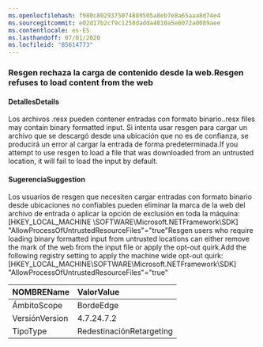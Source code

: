 ```yaml
---
ms.openlocfilehash: f980c8029375074889505a8eb7e8a65aaa8d74e4
ms.sourcegitcommit: e02d17b2cf9c1258dadda4810a5e6072a0089aee
ms.contentlocale: es-ES
ms.lasthandoff: 07/01/2020
ms.locfileid: "85614773"
---
```

### <a name="resgen-refuses-to-load-content-from-the-web"></a><span data-ttu-id="b7aed-101">Resgen rechaza la carga de contenido desde la web.</span><span class="sxs-lookup"><span data-stu-id="b7aed-101">Resgen refuses to load content from the web</span></span>

#### <a name="details"></a><span data-ttu-id="b7aed-102">Detalles</span><span class="sxs-lookup"><span data-stu-id="b7aed-102">Details</span></span>

<span data-ttu-id="b7aed-103">Los archivos .resx pueden contener entradas con formato binario.</span><span class="sxs-lookup"><span data-stu-id="b7aed-103">.resx files may contain binary formatted input.</span></span> <span data-ttu-id="b7aed-104">Si intenta usar resgen para cargar un archivo que se descargó desde una ubicación que no es de confianza, se producirá un error al cargar la entrada de forma predeterminada.</span><span class="sxs-lookup"><span data-stu-id="b7aed-104">If you attempt to use resgen to load a file that was downloaded from an untrusted location, it will fail to load the input by default.</span></span>

#### <a name="suggestion"></a><span data-ttu-id="b7aed-105">Sugerencia</span><span class="sxs-lookup"><span data-stu-id="b7aed-105">Suggestion</span></span>

<span data-ttu-id="b7aed-106">Los usuarios de resgen que necesiten cargar entradas con formato binario desde ubicaciones no confiables pueden eliminar la marca de la web del archivo de entrada o aplicar la opción de exclusión en toda la máquina: [HKEY_LOCAL_MACHINE \SOFTWARE\Microsoft.NETFramework\SDK] &quot;AllowProcessOfUntrustedResourceFiles&quot;=&quot;true&quot;</span><span class="sxs-lookup"><span data-stu-id="b7aed-106">Resgen users who require loading binary formatted input from untrusted locations can either remove the mark of the web from the input file or apply the opt-out quirk.Add the following registry setting to apply the machine wide opt-out quirk: [HKEY_LOCAL_MACHINE\SOFTWARE\Microsoft.NETFramework\SDK] &quot;AllowProcessOfUntrustedResourceFiles&quot;=&quot;true&quot;</span></span>

| <span data-ttu-id="b7aed-107">NOMBRE</span><span class="sxs-lookup"><span data-stu-id="b7aed-107">Name</span></span>    | <span data-ttu-id="b7aed-108">Valor</span><span class="sxs-lookup"><span data-stu-id="b7aed-108">Value</span></span>       |
|:--------|:------------|
| <span data-ttu-id="b7aed-109">Ámbito</span><span class="sxs-lookup"><span data-stu-id="b7aed-109">Scope</span></span>   | <span data-ttu-id="b7aed-110">Borde</span><span class="sxs-lookup"><span data-stu-id="b7aed-110">Edge</span></span>        |
| <span data-ttu-id="b7aed-111">Versión</span><span class="sxs-lookup"><span data-stu-id="b7aed-111">Version</span></span> | <span data-ttu-id="b7aed-112">4.7.2</span><span class="sxs-lookup"><span data-stu-id="b7aed-112">4.7.2</span></span>       |
| <span data-ttu-id="b7aed-113">Tipo</span><span class="sxs-lookup"><span data-stu-id="b7aed-113">Type</span></span>    | <span data-ttu-id="b7aed-114">Redestinación</span><span class="sxs-lookup"><span data-stu-id="b7aed-114">Retargeting</span></span> |
